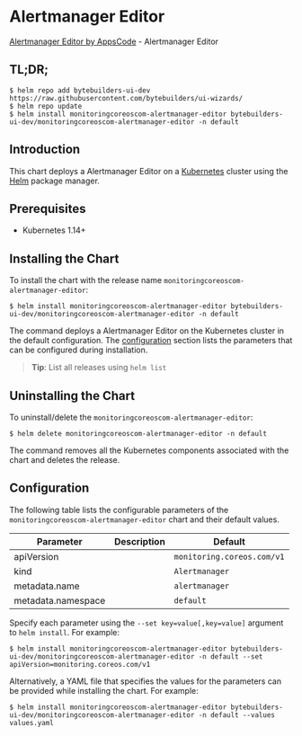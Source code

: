 # Alertmanager Editor

[Alertmanager Editor by AppsCode](https://byte.builders) - Alertmanager Editor

## TL;DR;

```console
$ helm repo add bytebuilders-ui-dev https://raw.githubusercontent.com/bytebuilders/ui-wizards/
$ helm repo update
$ helm install monitoringcoreoscom-alertmanager-editor bytebuilders-ui-dev/monitoringcoreoscom-alertmanager-editor -n default
```

## Introduction

This chart deploys a Alertmanager Editor on a [Kubernetes](http://kubernetes.io) cluster using the [Helm](https://helm.sh) package manager.

## Prerequisites

- Kubernetes 1.14+

## Installing the Chart

To install the chart with the release name `monitoringcoreoscom-alertmanager-editor`:

```console
$ helm install monitoringcoreoscom-alertmanager-editor bytebuilders-ui-dev/monitoringcoreoscom-alertmanager-editor -n default
```

The command deploys a Alertmanager Editor on the Kubernetes cluster in the default configuration. The [configuration](#configuration) section lists the parameters that can be configured during installation.

> **Tip**: List all releases using `helm list`

## Uninstalling the Chart

To uninstall/delete the `monitoringcoreoscom-alertmanager-editor`:

```console
$ helm delete monitoringcoreoscom-alertmanager-editor -n default
```

The command removes all the Kubernetes components associated with the chart and deletes the release.

## Configuration

The following table lists the configurable parameters of the `monitoringcoreoscom-alertmanager-editor` chart and their default values.

|     Parameter      | Description |          Default           |
|--------------------|-------------|----------------------------|
| apiVersion         |             | `monitoring.coreos.com/v1` |
| kind               |             | `Alertmanager`             |
| metadata.name      |             | `alertmanager`             |
| metadata.namespace |             | `default`                  |


Specify each parameter using the `--set key=value[,key=value]` argument to `helm install`. For example:

```console
$ helm install monitoringcoreoscom-alertmanager-editor bytebuilders-ui-dev/monitoringcoreoscom-alertmanager-editor -n default --set apiVersion=monitoring.coreos.com/v1
```

Alternatively, a YAML file that specifies the values for the parameters can be provided while
installing the chart. For example:

```console
$ helm install monitoringcoreoscom-alertmanager-editor bytebuilders-ui-dev/monitoringcoreoscom-alertmanager-editor -n default --values values.yaml
```
